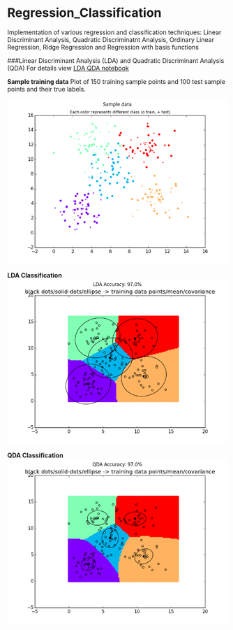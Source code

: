 # Regression_Classification
Implementation of various regression and classification techniques: Linear Discriminant Analysis, Quadratic Discriminatnt Analysis, Ordinary Linear Regression, Ridge Regression and Regression with basis functions

###Linear Discriminant Analysis (LDA) and Quadratic Discriminant Analysis (QDA)
For details view [LDA QDA notebook](http://nbviewer.ipython.org/github/avinav/Machine_Learning/blob/master/notebook/lda_qda.ipynb)<br>

**Sample training data**
Plot of 150 training sample points and 100 test sample points and their true labels.

![Sample Data](/results/sample_data.png)

**LDA Classification**
![Classification LDA](/results/lda_with_traindata.png)

**QDA Classification**
![Classification QDA](/results/qda_with_traindata.png)
